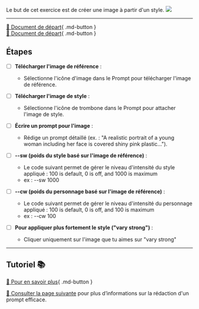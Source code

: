 <style>.md-footer{display:none;}</style>
Le but de cet exercice est de créer une image à partir d'un style. 
<img src="../assets/image/04_rosie_plastique.png">
***

[📁 Document de départ](../assets/image/04_pot_rose){ .md-button }   <br>
[📁 Document de départ](../assets/image/02_rosie.png){ .md-button }   <br>

## Étapes
- [ ] **Télécharger l'image de référence** :
   - Sélectionne l'icône d'image dans le Prompt pour télécharger l'image de référence.

- [ ] **Télécharger l'image de style** :
   - Sélectionne l'icône de trombone dans le Prompt pour attacher l'image de style.

- [ ] **Écrire un prompt pour l'image** :
   - Rédige un prompt détaillé (ex. : "A realistic portrait of a young woman including her face is covered shiny pink plastic...").
     
- [ ] **--sw (poids du style basé sur l'image de référence)** :
  * Le code suivant permet de gérer le niveau d'intensité du style appliqué : 100 is default, 0 is off, and 1000 is maximum
  * ex : --sw 1000
     
- [ ] **--cw (poids du personnage basé sur l'image de référence)** :
  * Le code suivant permet de gérer le niveau d'intensité du personnage appliqué : 100 is default, 0 is off, and 100 is maximum
  * ex : --cw 100

- [ ] **Pour appliquer plus fortement le style ("vary strong")** :
   - Cliquer uniquement sur l'image que tu aimes sur "vary strong"

***

## Tutoriel 📚

[📖 Pour en savoir plus](https://cmontmorency365-my.sharepoint.com/:v:/g/personal/flpilote_cmontmorency_qc_ca/EV1gSzxV02dCnk8Zq_cDqoIBrhgU_jAXSPZF3OLHJnRIXQ?nav=eyJyZWZlcnJhbEluZm8iOnsicmVmZXJyYWxBcHAiOiJPbmVEcml2ZUZvckJ1c2luZXNzIiwicmVmZXJyYWxBcHBQbGF0Zm9ybSI6IldlYiIsInJlZmVycmFsTW9kZSI6InZpZXciLCJyZWZlcnJhbFZpZXciOiJNeUZpbGVzTGlua0NvcHkifX0&e=C9CAYc){ .md-button }   <br>

[📖 Consulter la page suivante](../ai/prompt.md) pour plus d’informations sur la rédaction d'un prompt efficace.


